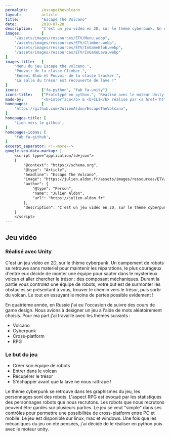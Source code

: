 ```yaml
---
permalink:      /escapethevolcano
layout:         article
title:          "Escape The Volcano"
date:           2020-07-28
description:    "C'est un jeu vidéo en 2D, sur le thème cyberpunk. Un campement de robots se retrouve sans materiel pour maintenir les réparations, le plus courageux d'entre eux décide de monter une équipe pour sauter dans le mysterieux volcan et aller chercher le trésor : des composant méchaniques. Durant la partie vous controlez une équipe de robots, votre but est de surmonter les obstacles se présentant à vous, trouver le chemin vers le trésor, puis sortir du volcan. Le tout en essuyant le moins de pertes possible evidement !"
images:         [
    "/assets/images/ressources/ETV/Menu.webp",
    "/assets/images/ressources/ETV/Climber.webp",
    "/assets/images/ressources/ETV/InGameBlob.webp",
    "/assets/images/ressources/ETV/InGameLava.webp"
]
images-title:   [
    "Menu du jeu Escape the volcano.",
    "Pouvoir de la classe Climber.",
    "Ennemi Blob et Pouvoir de la classe tracker.",
    "La salle du trésor est recouverte de lave !"
]
icons:          ["fa-python", "fab fa-unity"]
icons-title:    ["Prototypé en python.", "Réalisé avec le moteur Unity en C#."]
made-by:        "<b>Interface</b> & <b>CLI</b> réalisé par <a href='https://github.com/JulienAldon'>Julien Aldon</a>"
homepages:      [
    "https://github.com/JulienAldon/EscapeTheVolcano",
]
homepages-title: [
    'Lien vers le github',
]
homepages-icons: [
    'fab fa-github',
]
excerpt_separator: <!--more-->
google-seo-data-markup: |
    <script type="application/ld+json">
    {
        "@context": "https://schema.org",
        "@type": "Article",
        "headline": "Escape The Volcano",
        "image": "https://julien.aldon.fr/assets/images/ressources/ETV/Menu.webp",
        "author": {
            "@type": "Person",
            "name": "Julien Aldon",
            "url": "https://julien.aldon.fr"
        },
        "description": "C'est un jeu vidéo en 2D, sur le thème cyberpunk. Un campement de robots se retrouve sans materiel pour maintenir les réparations, le plus courageux d'entre eux décide de monter une équipe pour sauter dans le mysterieux volcan et aller chercher le trésor : des composant méchaniques. Durant la partie vous controlez une équipe de robots, votre but est de surmonter les obstacles se présentant à vous, trouver le chemin vers le trésor, puis sortir du volcan. Le tout en essuyant le moins de pertes possible evidement !"
    }
    </script>
---
```

## Jeu vidéo
### Réalisé avec Unity
C'est un jeu vidéo en 2D, sur le thème cyberpunk. Un campement de robots se retrouve sans materiel pour maintenir les réparations, le plus courageux d'entre eux décide de monter une équipe pour sauter dans le mysterieux volcan et aller chercher le trésor : des composant méchaniques. Durant la partie vous controlez une équipe de robots, votre but est de surmonter les obstacles se présentant à vous, trouver le chemin vers le trésor, puis sortir du volcan. Le tout en essuyant le moins de pertes possible evidement !
<!--more-->

En quatrième année, en Russie j'ai eu l'occasion de suivre des cours de game design. 
Nous avions à designer un jeu à l'aide de mots aléatoirement choisis.
Pour ma part j'ai travaillé avec les thèmes suivants :

- Volcano
- Cyberpunk
- Cross-platform
- RPG
            
### Le but du jeu
- Créer son équipe de robots 
- Entrer dans le volcan 
- Récupérer le trésor 
- S'échapper avant que la lave ne nous rattrape !

Le thème cyberpunk se retrouve dans les graphismes du jeu, les personnages sont des robots.
L'aspect RPG est évoqué par les statistiques des personnages robots que nous recrutons. Les robots que nous recrutons peuvent être gardés sur plusieurs parties.
Le jeu se veut "simple" dans ses contrôles pour permettre une possibilitée de cross-platform entre PC et mobile. 
Le jeu est disponible sur linux, mac et windows.
Une fois que les mécaniques du jeu on été pensées, j'ai décidé de le réaliser en python puis avec le moteur unity.